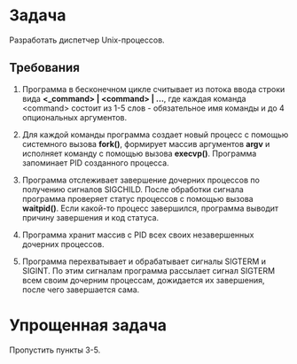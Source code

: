 
# Задача

Разработать диспетчер Unix-процессов.

## Требования

1. Программа в бесконечном цикле считывает из потока ввода строки вида
   **\<_command\> | \<command\> | ...**, где каждая команда \<command\> состоит
   из 1-5 слов - обязательное имя команды и до 4 опциональных аргументов.

2. Для каждой команды программа создает новый процесс с помощью системного
   вызова **fork()**, формирует массив аргументов **argv** и исполняет команду
   с помощью вызова **execvp()**. Программа запоминает PID созданного процесса.

3. Программа отслеживает завершение дочерних процессов по получению сигналов
   SIGCHILD. После обработки сигнала программа проверяет статус процессов с
   помощью вызова **waitpid()**. Если какой-то процесс завершился, программа
   выводит причину завершения и код статуса.

4. Программа хранит массив с PID всех своих незавершенных дочерних процессов.

5. Программа перехватывает и обрабатывает сигналы SIGTERM и SIGINT. По этим
   сигналам программа рассылает сигнал SIGTERM всем своим дочерним процессам,
   дожидается их завершения, после чего завершается сама.

# Упрощенная задача

Пропустить пункты 3-5.
